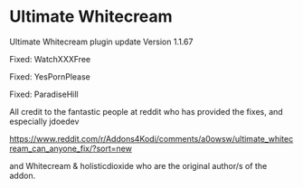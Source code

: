 # Ultimate Whitecream
Ultimate Whitecream plugin update	Version 1.1.67

Fixed: WatchXXXFree

Fixed: YesPornPlease

Fixed: ParadiseHill


All credit to the fantastic people at reddit who has provided the fixes, and especially jdoedev

https://www.reddit.com/r/Addons4Kodi/comments/a0owsw/ultimate_whitecream_can_anyone_fix/?sort=new

and Whitecream & holisticdioxide who are the original author/s of the addon.
